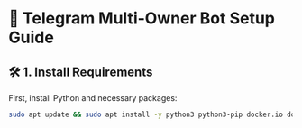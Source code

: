 # 🚀 Telegram Multi-Owner Bot Setup Guide  

## 🛠️ 1. Install Requirements  
First, install Python and necessary packages:  
```bash
sudo apt update && sudo apt install -y python3 python3-pip docker.io docker-compose
